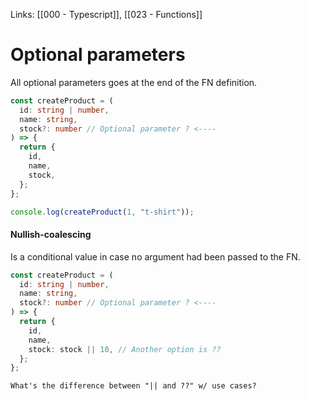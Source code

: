 Links: [[000 - Typescript]], [[023 - Functions]]

# Optional parameters

All optional parameters goes at the end of the FN definition.

```typescript
const createProduct = (
  id: string | number,
  name: string,
  stock?: number // Optional parameter ? <----
) => {
  return {
    id,
    name,
    stock,
  };
};

console.log(createProduct(1, "t-shirt"));
```

#### Nullish-coalescing

Is a conditional value in case no argument had been passed to the FN.

```typescript
const createProduct = (
  id: string | number,
  name: string,
  stock?: number // Optional parameter ? <----
) => {
  return {
    id,
    name,
    stock: stock || 10, // Another option is ??
  };
};
```

`What's the difference between "|| and ??" w/ use cases?`
